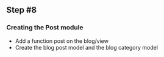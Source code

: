 ## Step #8

### Creating the Post module
- Add a function post on the blog/view
- Create the blog post model and the blog category model
